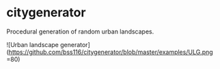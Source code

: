 # citygenerator
Procedural generation of random urban landscapes.

![Urban landscape generator](https://github.com/bss116/citygenerator/blob/master/examples/ULG.png =80)
